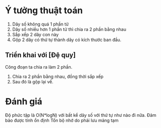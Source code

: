 # Ý tưởng thuật toán

1. Dãy số không quá 1 phần tử
2. Dãy số nhiều hơn 1 phần tử thì chia ra 2 phần bằng nhau
3. Sắp xếp 2 dãy con này
4. Gộp 2 dãy có thứ tự thành dãy có kích thước ban đầu.

## Triển khai với [Đệ quy]

Công đoạn ta chia ra làm 2 phần.

1. Chia ra 2 phần bằng nhau, đồng thời sắp xếp
2. Sau đó là gộp lại về.

# Đánh giá

Độ phức tập là O(N*logN) với bất kể dãy số với thứ tự như nào đi nữa.
Đảm bảo được tính ổn định
Tốn bộ nhớ do phải lưu mảng tạm

